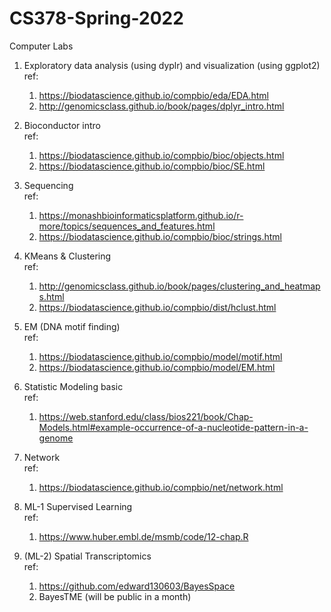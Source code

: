 # CS378-Spring-2022
Computer Labs

1. Exploratory data analysis (using dyplr) and visualization (using ggplot2)\
	ref:
	1) https://biodatascience.github.io/compbio/eda/EDA.html
	2) http://genomicsclass.github.io/book/pages/dplyr_intro.html
  
2. Bioconductor intro\
	ref:
	1) https://biodatascience.github.io/compbio/bioc/objects.html
	2) https://biodatascience.github.io/compbio/bioc/SE.html
  
3. Sequencing\
	ref: 
	1) https://monashbioinformaticsplatform.github.io/r-more/topics/sequences_and_features.html
	2) https://biodatascience.github.io/compbio/bioc/strings.html

4. KMeans & Clustering\
	ref:
	1) http://genomicsclass.github.io/book/pages/clustering_and_heatmaps.html
	2) https://biodatascience.github.io/compbio/dist/hclust.html

5. EM (DNA motif finding)\
	ref:
	1) https://biodatascience.github.io/compbio/model/motif.html
	2) https://biodatascience.github.io/compbio/model/EM.html

6. Statistic Modeling basic\
	ref:
	1) https://web.stanford.edu/class/bios221/book/Chap-Models.html#example-occurrence-of-a-nucleotide-pattern-in-a-genome

7. Network\
	ref:
	1) https://biodatascience.github.io/compbio/net/network.html
  
8. ML-1 Supervised Learning\
	ref:
	1. https://www.huber.embl.de/msmb/code/12-chap.R

9. (ML-2) Spatial Transcriptomics\
	ref:
	1) https://github.com/edward130603/BayesSpace
	2) BayesTME (will be public in a month)
